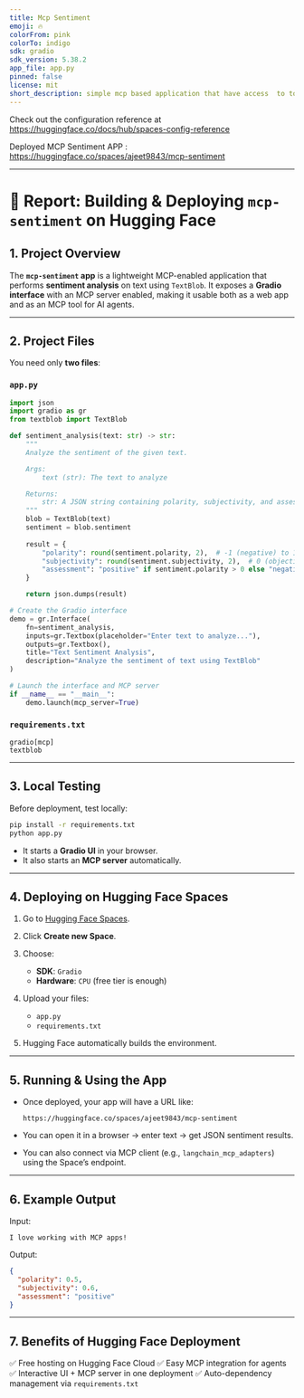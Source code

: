 ```yaml
---
title: Mcp Sentiment
emoji: 🔥
colorFrom: pink
colorTo: indigo
sdk: gradio
sdk_version: 5.38.2
app_file: app.py
pinned: false
license: mit
short_description: simple mcp based application that have access  to tool
---
```

Check out the configuration reference at https://huggingface.co/docs/hub/spaces-config-reference

Deployed MCP Sentiment APP : https://huggingface.co/spaces/ajeet9843/mcp-sentiment
 
---

# 🚀 Report: Building & Deploying `mcp-sentiment` on Hugging Face

## 1. Project Overview

The **`mcp-sentiment` app** is a lightweight MCP-enabled application that performs **sentiment analysis** on text using `TextBlob`. It exposes a **Gradio interface** with an MCP server enabled, making it usable both as a web app and as an MCP tool for AI agents.

---

## 2. Project Files

You need only **two files**:

### `app.py`

```python
import json
import gradio as gr
from textblob import TextBlob

def sentiment_analysis(text: str) -> str:
    """
    Analyze the sentiment of the given text.

    Args:
        text (str): The text to analyze

    Returns:
        str: A JSON string containing polarity, subjectivity, and assessment
    """
    blob = TextBlob(text)
    sentiment = blob.sentiment
    
    result = {
        "polarity": round(sentiment.polarity, 2),  # -1 (negative) to 1 (positive)
        "subjectivity": round(sentiment.subjectivity, 2),  # 0 (objective) to 1 (subjective)
        "assessment": "positive" if sentiment.polarity > 0 else "negative" if sentiment.polarity < 0 else "neutral"
    }

    return json.dumps(result)

# Create the Gradio interface
demo = gr.Interface(
    fn=sentiment_analysis,
    inputs=gr.Textbox(placeholder="Enter text to analyze..."),
    outputs=gr.Textbox(),
    title="Text Sentiment Analysis",
    description="Analyze the sentiment of text using TextBlob"
)

# Launch the interface and MCP server
if __name__ == "__main__":
    demo.launch(mcp_server=True)
```

### `requirements.txt`

```
gradio[mcp]
textblob
```

---

## 3. Local Testing

Before deployment, test locally:

```bash
pip install -r requirements.txt
python app.py
```

*  It starts a **Gradio UI** in your browser.
* It also starts an **MCP server** automatically.

---

## 4. Deploying on Hugging Face Spaces

1. Go to [Hugging Face Spaces](https://huggingface.co/spaces).
2. Click **Create new Space**.
3. Choose:

   * **SDK**: `Gradio`
   * **Hardware**: `CPU` (free tier is enough)
4. Upload your files:

   * `app.py`
   * `requirements.txt`
5. Hugging Face automatically builds the environment.

---

## 5. Running & Using the App

* Once deployed, your app will have a URL like:

  ```
  https://huggingface.co/spaces/ajeet9843/mcp-sentiment
  ```
* You can open it in a browser → enter text → get JSON sentiment results.
* You can also connect via MCP client (e.g., `langchain_mcp_adapters`) using the Space’s endpoint.

---

## 6. Example Output

Input:

```
I love working with MCP apps!
```

Output:

```json
{
  "polarity": 0.5,
  "subjectivity": 0.6,
  "assessment": "positive"
}
```

---

## 7. Benefits of Hugging Face Deployment

✅ Free hosting on Hugging Face Cloud
✅ Easy MCP integration for agents
✅ Interactive UI + MCP server in one deployment
✅ Auto-dependency management via `requirements.txt`

 
